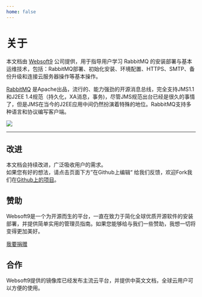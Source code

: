 ```yaml
---
home: false
---
```


# 关于

本文档由 [Websoft9](https://www.websoft9.com/) 公司提供，用于指导用户学习 RabbitMQ 的安装部署与基本运维技术，包括：RabbitMQ部署、初始化安装、环境配置、HTTPS、SMTP、备份升级和连接云服务器操作等基本操作。

[RabbitMQ](https://activemq.apache.org) 是Apache出品，流行的、能力强劲的开源消息总线，完全支持JMS1.1和J2EE 1.4规范（持久化，XA消息，事务)，尽管JMS规范出台已经是很久的事情了，但是JMS在当今的J2EE应用中间仍然扮演着特殊的地位。RabbitMQ支持多种语言和协议编写客户端。

![](http://libs.websoft9.com/Websoft9/DocsPicture/zh/activemq/activemq-logined-websoft9.png)

---

## 改进

本文档会持续改进，广泛吸收用户的需求。  
如果您有好的想法，请点击页面下方”在Github上编辑“ 给我们反馈，欢迎Fork我们在[Github上的项目](https://github.com/Websoft9/ansible-activemq)。

## 赞助

Websoft9是一个为开源而生的平台，一直在致力于简化全球优质开源软件的安装部署，并提供简单实用的管理员指南。如果您能够给与我们一些赞助，我想一切将变得更加美好。  

[我要捐赠](https://www.websoft9.com/aboutus/donate)

## 合作

Websoft9提供的镜像库已经发布主流云平台，并提供中英文文档，全球云用户可以方便的使用。  